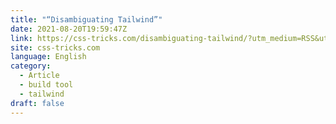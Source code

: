 ```yaml
---
title: "“Disambiguating Tailwind”"
date: 2021-08-20T19:59:47Z
link: https://css-tricks.com/disambiguating-tailwind/?utm_medium=RSS&utm_source=news.12bit.vn
site: css-tricks.com
language: English
category:
  - Article
  - build tool
  - tailwind
draft: false
---
```

